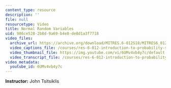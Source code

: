 ```yaml
---
content_type: resource
description: ''
file: null
resourcetype: Video
title: Normal Random Variables
uid: 986ce528-2b8d-9a69-b4e8-de8d1a3f7718
video_files:
  archive_url: https://archive.org/download/MITRES.6-012S18/MITRES6_012S18_L08-08_300k.mp4
  video_captions_file: /courses/res-6-012-introduction-to-probability-spring-2018/114cb6b4d24b5534a6ee6833572b692b_6UMv4vb4y7c.vtt
  video_thumbnail_file: https://img.youtube.com/vi/6UMv4vb4y7c/default.jpg
  video_transcript_file: /courses/res-6-012-introduction-to-probability-spring-2018/48bd099eaa209d8714acd230066a30d1_6UMv4vb4y7c.pdf
video_metadata:
  youtube_id: 6UMv4vb4y7c
---
```


**Instructor:** John Tsitsiklis